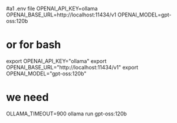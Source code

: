 
#a1 .env file 
OPENAI_API_KEY=ollama
OPENAI_BASE_URL=http://localhost:11434/v1
OPENAI_MODEL=gpt-oss:120b

# or for bash 
export OPENAI_API_KEY="ollama"
export OPENAI_BASE_URL="http://localhost:11434/v1"
export OPENAI_MODEL="gpt-oss:120b"

# we need 
OLLAMA_TIMEOUT=900 ollama run gpt-oss:120b
